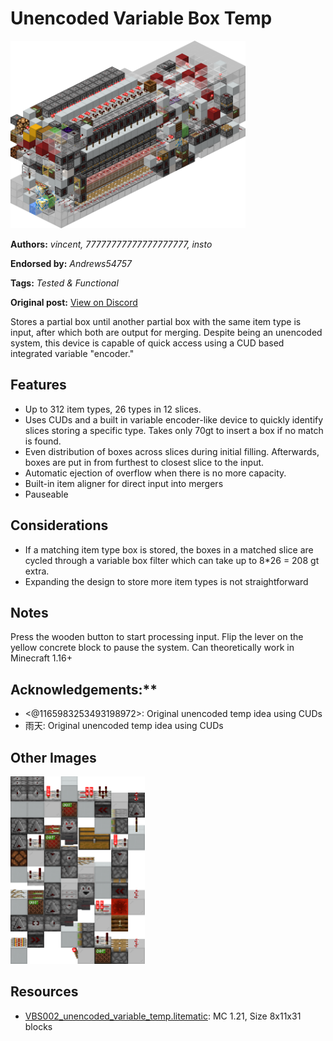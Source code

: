 # Unencoded Variable Box Temp
<img alt="area_render_107_.png" src="images/area_render_107_.png?raw=1" height="300px">

**Authors:** *vincent, 77777777777777777777, insto*

**Endorsed by:** *Andrews54757*

**Tags:** *Tested & Functional*

**Original post:** [View on Discord](https://discord.com/channels/1375556143186837695/1401376236223074426)

Stores a partial box until another partial box with the same item type is input, after which both are output for merging. Despite being an unencoded system, this device is capable of quick access using a CUD based integrated variable "encoder."
## Features
- Up to 312 item types, 26 types in 12 slices.
- Uses CUDs and a built in variable encoder-like device to quickly identify slices storing a specific type. Takes only 70gt to insert a box if no match is found.
- Even distribution of boxes across slices during initial filling. Afterwards, boxes are put in from furthest to closest slice to the input.
- Automatic ejection of overflow when there is no more capacity.
- Built-in item aligner for direct input into mergers
- Pauseable
## Considerations
- If a matching item type box is stored, the boxes in a matched slice are cycled through a variable box filter which can take up to 8*26 = 208 gt extra.
- Expanding the design to store more item types is not straightforward
## Notes
Press the wooden button to start processing input. Flip the lever on the yellow concrete block to pause the system. Can theoretically work in Minecraft 1.16+

## Acknowledgements:**
- <@1165983253493198972>: Original unencoded temp idea using CUDs
- 雨天: Original unencoded temp idea using CUDs

## Other Images
<img src="images/area_render_108_.png?raw=1" height="300px">

## Resources
- [VBS002_unencoded_variable_temp.litematic](attachments/VBS002_unencoded_variable_temp.litematic): MC 1.21, Size 8x11x31 blocks
